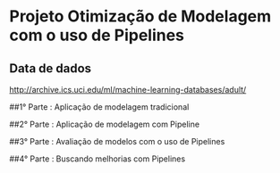 # Projeto Otimização de Modelagem com o uso de Pipelines


## Data de dados

http://archive.ics.uci.edu/ml/machine-learning-databases/adult/

##1° Parte : Aplicação de modelagem tradicional

##2° Parte : Aplicação de modelagem com Pipeline

##3° Parte : Avaliação de modelos com o uso de Pipelines

##4° Parte : Buscando melhorias com Pipelines